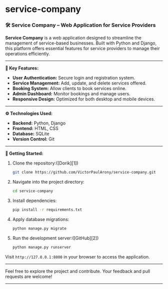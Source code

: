 # service-company

### 🛠️ Service Company – Web Application for Service Providers

**Service Company** is a web application designed to streamline the management of service-based businesses. Built with Python and Django, this platform offers essential features for service providers to manage their operations efficiently.

---

**🔧 Key Features:**

* **User Authentication:** Secure login and registration system.
* **Service Management:** Add, update, and delete services offered.
* **Booking System:** Allow clients to book services online.
* **Admin Dashboard:** Monitor bookings and manage users.
* **Responsive Design:** Optimized for both desktop and mobile devices.

---

**⚙️ Technologies Used:**

* **Backend:** Python, Django
* **Frontend:** HTML, CSS
* **Database:** SQLite
* **Version Control:** Git

---

**🚀 Getting Started:**

1. Clone the repository:([Dorik][1])

   ```bash
   git clone https://github.com/VictorPaulArony/service-company.git
   ```

2. Navigate into the project directory:

   ```bash
   cd service-company
   ```

3. Install dependencies:

   ```bash
   pip install -r requirements.txt
   ```

4. Apply database migrations:

   ```bash
   python manage.py migrate
   ```

5. Run the development server:([GitHub][2])

   ```bash
   python manage.py runserver
   ```

Visit `http://127.0.0.1:8000` in your browser to access the application.

---

Feel free to explore the project and contribute. Your feedback and pull requests are welcome!

---

